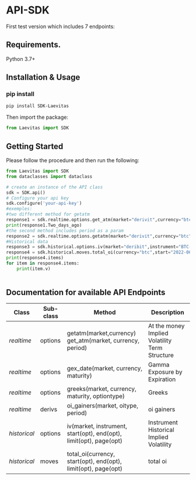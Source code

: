 # API-SDK
First test version which includes 7 endpoints:

## Requirements.

Python 3.7+

## Installation & Usage
### pip install



```sh
pip install SDK-Laevitas
```
Then import the package:
```python
from Laevitas import SDK 
```



## Getting Started

Please follow the procedure and then run the following:

```python
from Laevitas import SDK
from dataclasses import dataclass

# create an instance of the API class
sdk = SDK.api()
# Configure your api key
sdk.configure('your-api-key')
#exemples:
#two different method for getatm
response1 = sdk.realtime.options.get_atm(market="derivit",currency="btc")
print(response1.Two_days_ago)
#the second method includes period as a param
response2 = sdk.realtime.options.getatm(market="derivit",currency="btc",period="Two_days_ago")
#Historical data
response3 = sdk.historical.options.iv(market="deribit",instrument="BTC-10JUN21-60000-P")
response4 = sdk.historical.moves.total_oi(currency="btc",start="2022-06-07",end="2022-06-14",limit="10",page="2")
print(response4.items)
for item in response4.items:
    print(item.v)
                                     


```

## Documentation for available API Endpoints

|Class | Sub-class | Method                                                             | Description|
|------------ |-----------|--------------------------------------------------------------------| -------------|
|*realtime* | options   | getatm(market,currency)<br/>get_atm(market, currency, period)      | At the money Implied Volatility Term Structure|
|*realtime* | options   | gex_date(market, currency, maturity)                               | Gamma Exposure by Expiration|
|*realtime* | options   | greeks(market, currency, maturity, optiontype)                     | Greeks|
|*realtime* | derivs    | oi_gainers(market, oitype, period)                                 | oi gainers|
|*historical* | options   | iv(market, instrument, start(opt), end(opt), limit(opt), page(opt) | Instrument Historical Implied Volatility|
|*historical* | moves     | total_oi(currency, start(opt), end(opt), limit(opt), page(opt)     | total oi|








